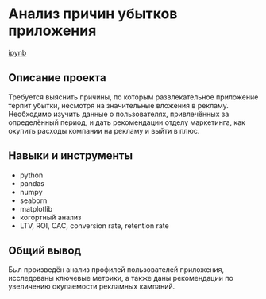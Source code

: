 # Анализ причин убытков приложения
[ipynb](https://github.com/zheniaDA/Portfolio/blob/main/%D0%90%D0%BD%D0%B0%D0%BB%D0%B8%D0%B7%20%D1%83%D0%B1%D1%8B%D1%82%D0%BA%D0%BE%D0%B2%20%D0%BF%D1%80%D0%B8%D0%BB%D0%BE%D0%B6%D0%B5%D0%BD%D0%B8%D1%8F/%D0%B0%D0%BD%D0%B0%D0%BB%D0%B8%D0%B7_%D1%83%D0%B1%D1%8B%D1%82%D0%BA%D0%BE%D0%B2_%D0%BF%D1%80%D0%B8%D0%BB%D0%BE%D0%B6%D0%B5%D0%BD%D0%B8%D1%8F.ipynb)
## Описание проекта
Требуется выяснить причины, по которым развлекательное приложение терпит убытки, несмотря на значительные вложения в рекламу. Необходимо изучить данные о пользователях, привлечённых за определённый период, и дать рекомендации отделу маркетинга, как окупить расходы компании на рекламу и выйти в плюс. 
## Навыки и инструменты
* python
* pandas
* numpy
* seaborn
* matplotlib
* когортный анализ
* LTV, ROI, CAC, conversion rate, retention rate
## Общий вывод
Был произведён анализ профилей пользователей приложения, исследованы ключевые метрики, а также даны рекомендации по увеличению окупаемости рекламных кампаний.
